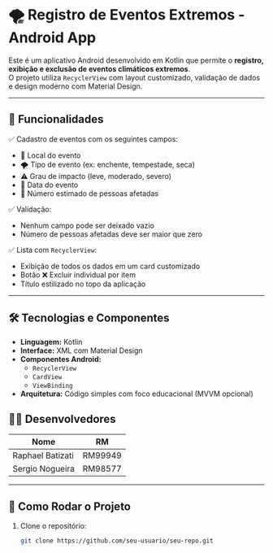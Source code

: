 # 🌪️ Registro de Eventos Extremos - Android App

Este é um aplicativo Android desenvolvido em Kotlin que permite o **registro, exibição e exclusão de eventos climáticos extremos**.  
O projeto utiliza `RecyclerView` com layout customizado, validação de dados e design moderno com Material Design.

---

## 🧠 Funcionalidades

✅ Cadastro de eventos com os seguintes campos:
- 📍 Local do evento
- 🌪️ Tipo de evento (ex: enchente, tempestade, seca)
- ⚠️ Grau de impacto (leve, moderado, severo)
- 📅 Data do evento
- 👥 Número estimado de pessoas afetadas

✅ Validação:
- Nenhum campo pode ser deixado vazio
- Número de pessoas afetadas deve ser maior que zero

✅ Lista com `RecyclerView`:
- Exibição de todos os dados em um card customizado
- Botão ❌ Excluir individual por item
- Título estilizado no topo da aplicação

---

## 🛠️ Tecnologias e Componentes

- **Linguagem:** Kotlin
- **Interface:** XML com Material Design
- **Componentes Android:**
  - `RecyclerView`
  - `CardView`
  - `ViewBinding`
- **Arquitetura:** Código simples com foco educacional (MVVM opcional)



## 👨‍💻 Desenvolvedores

| Nome              | RM       |
|-------------------|----------|
| Raphael Batizati  | RM99949  |
| Sergio Nogueira   | RM98577  |

---

## 🚀 Como Rodar o Projeto

1. Clone o repositório:
   ```bash
   git clone https://github.com/seu-usuario/seu-repo.git
